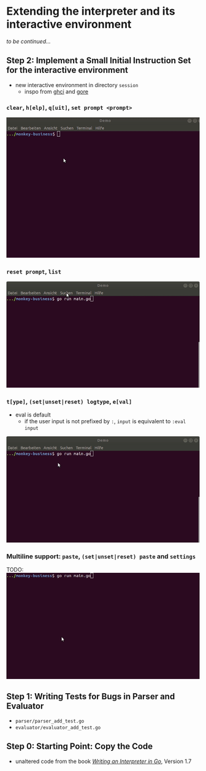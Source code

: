 # Extending the interpreter and its interactive environment

 _to be continued..._

## Step 2: Implement a Small Initial Instruction Set for the interactive environment

- new interactive environment in directory `session`
    - inspo from [ghci](https://downloads.haskell.org/~ghc/latest/docs/html/users_guide/ghci.html#ghci-commands) and [gore](https://github.com/motemen/gore) 




### `clear`, `h[elp]`, `q[uit]`, `set prompt <prompt>`
![Demo1](demos/demo1.gif)

### `reset prompt`, `list` 
![Demo2](demos/demo2.gif)

### `t[ype]`,  `(set|unset|reset) logtype`, `e[val]`
- eval is default
    - if the user input is not prefixed by `:`, `input` is equivalent to `:eval input`

![Demo3](demos/demo3.gif)

### Multiline support: `paste`, `(set|unset|reset) paste` and `settings`

TODO: ![Demo4](demos/demo4.gif)

## Step 1: Writing Tests for Bugs in Parser and Evaluator

- `parser/parser_add_test.go`
- `evaluator/evaluator_add_test.go`

## Step 0: Starting Point: Copy the Code

- unaltered code from the book [_Writing an Interpreter in Go_](https://interpreterbook.com/), Version 1.7





